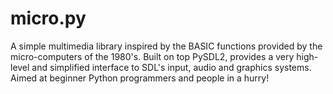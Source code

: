 micro.py
========

A simple multimedia library inspired by the BASIC functions provided by the micro-computers of the 1980's.  Built on top PySDL2, provides a very high-level and simplified interface to SDL's input, audio and graphics systems.  Aimed at beginner Python programmers and people in a hurry!
